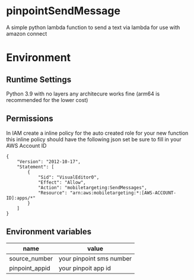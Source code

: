 # pinpointSendMessage
A simple python lambda function to send a text via lambda for use with amazon connect

# Environment
## Runtime Settings
Python 3.9 with no layers any architecure works fine (arm64 is recommended for the lower cost)
## Permissions
In IAM create a inline policy for the auto created role for your new function 
this inline policy should have the following json set be sure to fill in your AWS Account ID
```
{
    "Version": "2012-10-17",
    "Statement": [
        {
            "Sid": "VisualEditor0",
            "Effect": "Allow",
            "Action": "mobiletargeting:SendMessages",
            "Resource": "arn:aws:mobiletargeting:*:[AWS-ACCOUNT-ID]:apps/*"
        }
    ]
}
```

## Environment variables
| name | value |
| -- | -- |
| source_number | your pinpoint sms number |
| pinpoint_appid | your pinpoit app id |
